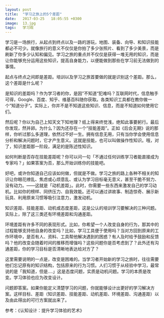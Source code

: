 ```yaml
---
layout: post
title:  "学习之旅上的5个差距"
date:   2017-03-25   18:05:55 +0300
image:  13.jpg
tags:   学习观
---
```


学习是一场旅行，从起点到终点以及一路的游玩，地图、装备、向导、和知识技能都必不可少。就像旅行的意义不仅仅是你拍了多少张照片、看到了多少美景，而是刷新了你多少认知和偏见。学习之旅的重点并不仅仅是获得一堆无用的知识，而是让你能够充分运用这些知识，提高自身能力，以便能做到那些在学习前无法做到的事情。

起点与终点之间即是差距。培训以及学习之旅首要做的就是识别这个差距。那么，这个差距是什么呢？

是知识的差距吗？作为学习者的你，是因”不知道“犯难吗？互联网时代，信息触手可得，Google、百度、知乎、维基百科随你获取。各类知识工具都在教你做一个”知道分子“。实际上，你并不是不知道这些知识、信息，而是不知道如何使用它们。

然后呢？你以为自己上知天文下知地理？纸上得来终觉浅，绝知此事要躬行。最后你发现，然并卵。为什么？因为还存在一个“技能差距”。正如《后会无期》说的那样，你听过那么多道理，依然过不好一生。拥有信息无用，只有当你学会使用信息分析和解决问题时，它才产生意义。这就是技能，也可以叫做操作性知识。哦，对了，知识差距那一阶段，满足的是陈述性知识。

如何判断是否存在技能差距呢？你可以问一句「不通过任何训练学习者能直接成为专家吗？」如果答案为否，那么开始训练你的技能吧。

好吧，或许你知道自己应该如何做，但就是不做。学习之旅的路上各种不相关的知识让你眼花缭乱、焦虑或心烦意乱、或认为学习目标毫无意义，甚至干脆不努力、没有动力。——这就是「动机差距」。此时，你需要一些东西来激发自己的学习动机。比如你的榜样、同侪压力、自我效能。还可以通过讲故事、制造惊奇、展示新玩具、利用原来习惯等吸引注意力，激发动机。

知识差距、技能差距、动机或态度差距，这是公认的培训学习要解决的三种问题。实际上，除了这三类还有环境差距和沟通差距。

环境差距有许多不同的表现形式。比如，你希望一个人改变自身的行为，那其中的过程能够支持他自身的改变吗？比如，学习工具便于使用吗？当对方回到原来的工作环境中，是否有人、资料、工具帮他解决遇到的困惑？有人及时给予鼓励和反馈吗？他的改变会随着时间的推移而增强吗？这些问题你是否考虑到了？此外还有沟通差距，你的学习目标是否清晰地表达给对方了？

这里需要说明的一点是，改变是困难的。当学习者开始新的学习之旅时，往往需要他们忘记原有的知识结构，包括原来的行为习惯。人们习惯于从经验中学习，最常说的是「我知道，但是….」这是态度问题，实质是动机问题。学习的本质是改变。学习体验也应为改变设计。

问题即答案。如果你能定义清楚学习的问题，你就能够设计出更好的学习解决方案。这样目标、差距（知识差距、技能差距、动机差距、环境差距、沟通差距）以及由此得出的可行方案就出来了。

参考：《认知设计：提升学习体验的艺术》